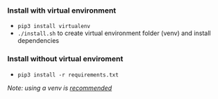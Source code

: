 ### Install with virtual environment

- `pip3 install virtualenv`
- `./install.sh` to create virtual environment folder (venv) and install dependencies

### Install without virtual enviroment

- `pip3 install -r requirements.txt`

*Note: using a venv is [recommended](https://stackoverflow.com/questions/41972261/what-is-a-virtualenv-and-why-should-i-use-one)*
